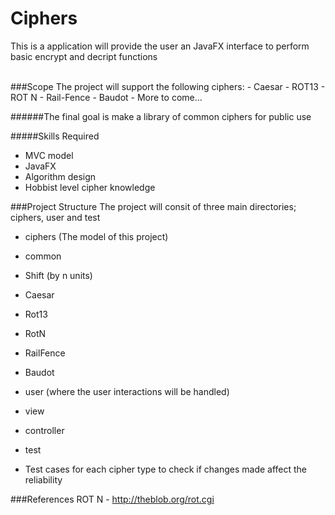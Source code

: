 # Ciphers
This is a application will provide the user an JavaFX interface to perform basic encrypt and decript functions

<br />
###Scope
The project will support the following ciphers:
- Caesar
- ROT13
- ROT N
- Rail-Fence
- Baudot
- More to come...

######The final goal is make a library of common ciphers for public use

#####Skills Required
- MVC model
- JavaFX
- Algorithm design
- Hobbist level cipher knowledge

###Project Structure
The project will consit of three main directories; ciphers, user and test
- ciphers (The model of this project)
 - common
  - Shift (by n units)
 - Caesar
 - Rot13
 - RotN
 - RailFence
 - Baudot

- user (where the user interactions will be handled)
 - view
 - controller
 
- test <br>
 - Test cases for each cipher type to check if changes made affect the reliability

###References
ROT N - http://theblob.org/rot.cgi

